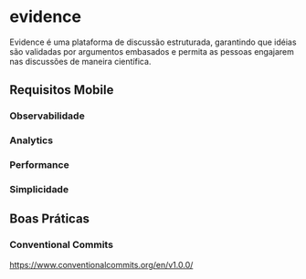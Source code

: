 # evidence

Evidence é uma plataforma de discussão estruturada, garantindo que idéias são validadas por argumentos embasados e permita as pessoas engajarem nas discussões de maneira científica.

## Requisitos Mobile
### Observabilidade
### Analytics
### Performance
### Simplicidade

## Boas Práticas
### Conventional Commits
https://www.conventionalcommits.org/en/v1.0.0/